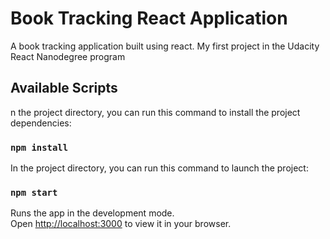 # Book Tracking React Application

A book tracking application built using react. My first project in the Udacity React Nanodegree program

## Available Scripts

n the project directory, you can run this command to install the project dependencies:

### `npm install`

In the project directory, you can run this command to launch the project:

### `npm start`

Runs the app in the development mode.\
Open [http://localhost:3000](http://localhost:3000) to view it in your browser.

